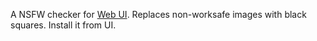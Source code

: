 A NSFW checker for [Web UI](https://github.com/AUTOMATIC1111/stable-diffusion-webui). Replaces non-worksafe images with
black squares. Install it from UI.
